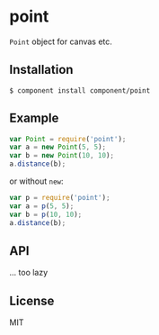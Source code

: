 
# point

  `Point` object for canvas etc.

## Installation

```
$ component install component/point
```

## Example

```js
var Point = require('point');
var a = new Point(5, 5);
var b = new Point(10, 10);
a.distance(b);
```

  or without `new`:

```js
var p = require('point');
var a = p(5, 5);
var b = p(10, 10);
a.distance(b);
```

## API

  ... too lazy

## License 

  MIT